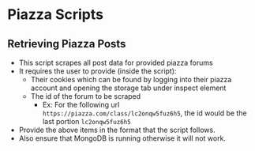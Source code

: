 # Piazza Scripts

## Retrieving Piazza Posts

- This script scrapes all post data for provided piazza forums
- It requires the user to provide (inside the script):
  - Their cookies which can be found by logging into their piazza account and opening the storage tab under inspect element
  - The id of the forum to be scraped
    - Ex: For the following url `https://piazza.com/class/lc2onqw5fuz6h5`, the id would be the last portion `lc2onqw5fuz6h5`
- Provide the above items in the format that the script follows.
- Also ensure that MongoDB is running otherwise it will not work.
